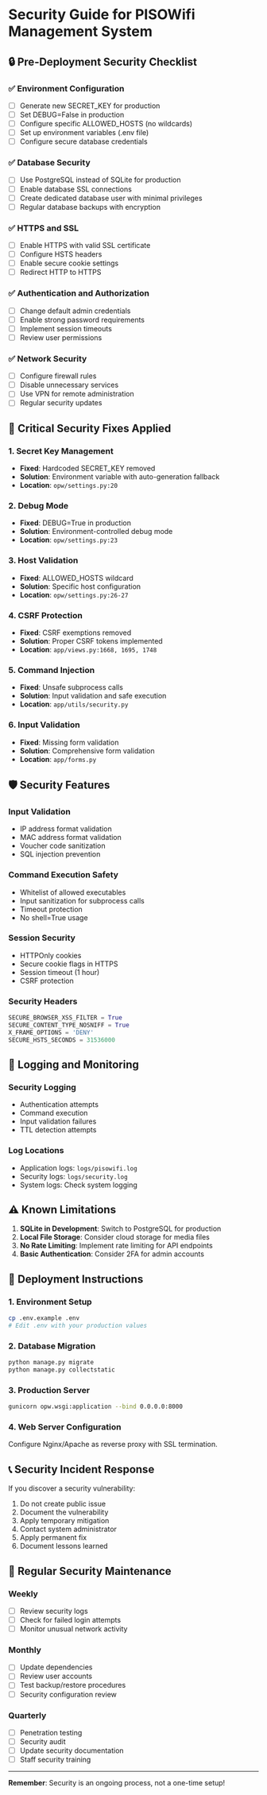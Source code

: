 # Security Guide for PISOWifi Management System

## 🔒 Pre-Deployment Security Checklist

### ✅ Environment Configuration
- [ ] Generate new SECRET_KEY for production
- [ ] Set DEBUG=False in production
- [ ] Configure specific ALLOWED_HOSTS (no wildcards)
- [ ] Set up environment variables (.env file)
- [ ] Configure secure database credentials

### ✅ Database Security
- [ ] Use PostgreSQL instead of SQLite for production
- [ ] Enable database SSL connections
- [ ] Create dedicated database user with minimal privileges
- [ ] Regular database backups with encryption

### ✅ HTTPS and SSL
- [ ] Enable HTTPS with valid SSL certificate
- [ ] Configure HSTS headers
- [ ] Enable secure cookie settings
- [ ] Redirect HTTP to HTTPS

### ✅ Authentication and Authorization
- [ ] Change default admin credentials
- [ ] Enable strong password requirements
- [ ] Implement session timeouts
- [ ] Review user permissions

### ✅ Network Security
- [ ] Configure firewall rules
- [ ] Disable unnecessary services
- [ ] Use VPN for remote administration
- [ ] Regular security updates

## 🚨 Critical Security Fixes Applied

### 1. Secret Key Management
- **Fixed**: Hardcoded SECRET_KEY removed
- **Solution**: Environment variable with auto-generation fallback
- **Location**: `opw/settings.py:20`

### 2. Debug Mode
- **Fixed**: DEBUG=True in production
- **Solution**: Environment-controlled debug mode
- **Location**: `opw/settings.py:23`

### 3. Host Validation
- **Fixed**: ALLOWED_HOSTS wildcard
- **Solution**: Specific host configuration
- **Location**: `opw/settings.py:26-27`

### 4. CSRF Protection
- **Fixed**: CSRF exemptions removed
- **Solution**: Proper CSRF tokens implemented
- **Location**: `app/views.py:1668, 1695, 1748`

### 5. Command Injection
- **Fixed**: Unsafe subprocess calls
- **Solution**: Input validation and safe execution
- **Location**: `app/utils/security.py`

### 6. Input Validation
- **Fixed**: Missing form validation
- **Solution**: Comprehensive form validation
- **Location**: `app/forms.py`

## 🛡️ Security Features

### Input Validation
- IP address format validation
- MAC address format validation
- Voucher code sanitization
- SQL injection prevention

### Command Execution Safety
- Whitelist of allowed executables
- Input sanitization for subprocess calls
- Timeout protection
- No shell=True usage

### Session Security
- HTTPOnly cookies
- Secure cookie flags in HTTPS
- Session timeout (1 hour)
- CSRF protection

### Security Headers
```python
SECURE_BROWSER_XSS_FILTER = True
SECURE_CONTENT_TYPE_NOSNIFF = True
X_FRAME_OPTIONS = 'DENY'
SECURE_HSTS_SECONDS = 31536000
```

## 📝 Logging and Monitoring

### Security Logging
- Authentication attempts
- Command execution
- Input validation failures
- TTL detection attempts

### Log Locations
- Application logs: `logs/pisowifi.log`
- Security logs: `logs/security.log`
- System logs: Check system logging

## ⚠️ Known Limitations

1. **SQLite in Development**: Switch to PostgreSQL for production
2. **Local File Storage**: Consider cloud storage for media files  
3. **No Rate Limiting**: Implement rate limiting for API endpoints
4. **Basic Authentication**: Consider 2FA for admin accounts

## 🚀 Deployment Instructions

### 1. Environment Setup
```bash
cp .env.example .env
# Edit .env with your production values
```

### 2. Database Migration
```bash
python manage.py migrate
python manage.py collectstatic
```

### 3. Production Server
```bash
gunicorn opw.wsgi:application --bind 0.0.0.0:8000
```

### 4. Web Server Configuration
Configure Nginx/Apache as reverse proxy with SSL termination.

## 📞 Security Incident Response

If you discover a security vulnerability:
1. Do not create public issue
2. Document the vulnerability
3. Apply temporary mitigation
4. Contact system administrator
5. Apply permanent fix
6. Document lessons learned

## 🔄 Regular Security Maintenance

### Weekly
- [ ] Review security logs
- [ ] Check for failed login attempts
- [ ] Monitor unusual network activity

### Monthly  
- [ ] Update dependencies
- [ ] Review user accounts
- [ ] Test backup/restore procedures
- [ ] Security configuration review

### Quarterly
- [ ] Penetration testing
- [ ] Security audit
- [ ] Update security documentation
- [ ] Staff security training

---

**Remember**: Security is an ongoing process, not a one-time setup!